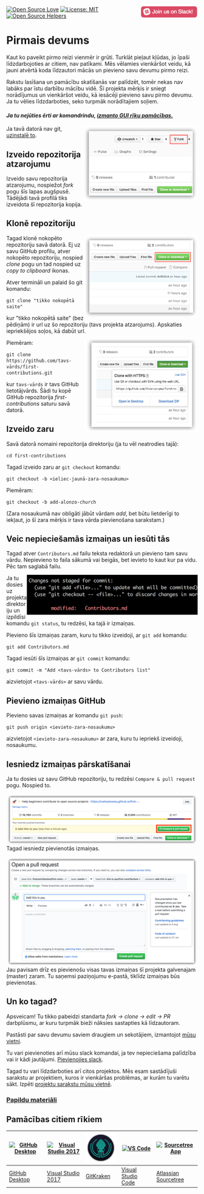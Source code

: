 [![Open Source Love](https://badges.frapsoft.com/os/v1/open-source.svg?v=103)](https://github.com/ellerbrock/open-source-badges/)
[<img align="right" width="150" src="/assets/join-slack-team.png">](https://join.slack.com/t/firstcontributors/shared_invite/enQtNjkxNzQwNzA2MTMwLTVhMWJjNjg2ODRlNWZhNjIzYjgwNDIyZWYwZjhjYTQ4OTBjMWM0MmFhZDUxNzBiYzczMGNiYzcxNjkzZDZlMDM)
[![License: MIT](https://img.shields.io/badge/License-MIT-green.svg)](https://opensource.org/licenses/MIT)
[![Open Source Helpers](https://www.codetriage.com/roshanjossey/first-contributions/badges/users.svg)](https://www.codetriage.com/roshanjossey/first-contributions)


# Pirmais devums

Kaut ko paveikt pirmo reizi vienmēr ir grūti. Turklāt pieļaut kļūdas, jo īpaši līdzdarbojoties ar citiem, nav patīkami. Mēs vēlamies vienkāršot veidu, kā jauni atvērtā koda līdzautori mācās un pievieno savu devumu pirmo reizi.

Rakstu lasīšana un pamācību skatīšanās var palīdzēt, tomēr nekas nav labāks par īstu darbību mācību vidē. Šī projekta mērķis ir sniegt norādījumus un vienkāršot veidu, kā iesācēji pievieno savu pirmo devumu. Ja tu vēlies līdzdarboties, seko turpmāk norādītajiem soļiem.

#### *Ja tu nejūties ērti ar komandrindu, [izmanto GUI rīku pamācības.]( #pamācības-citiem-rīkiem )*


<img align="right" width="300" src="../assets/fork.png" alt="fork this repository" />

Ja tavā datorā nav git, [uzinstalē to]( https://help.github.com/articles/set-up-git/).

## Izveido repozitorija atzarojumu

Izveido savu repozitorija atzarojumu, nospiežot *fork* pogu šīs lapas augšpusē.
Tādējādi tavā profilā tiks izveidota šī repozitorija kopija.

## Klonē repozitoriju

<img align="right" width="300" src="../assets/clone.png" alt="clone this repository" />

Tagad klonē nokopēto repozitoriju savā datorā. Ej uz savu GitHub profilu, atver nokopēto repozitoriju, nospied *clone* pogu un tad nospied uz *copy to clipboard* ikonas.

Atver termināli un palaid šo git komandu:

```
git clone "tikko nokopētā saite"
```
kur "tikko nokopētā saite" (bez pēdiņām) ir url uz šo repozitoriju (tavs projekta atzarojums). Apskaties iepriekšējos soļos, kā dabūt url.

<img align="right" width="300" src="../assets/copy-to-clipboard.png" alt="copy URL to clipboard" />

Piemēram:
```
git clone https://github.com/tavs-vārds/first-contributions.git
```
kur `tavs-vārds` ir tavs GitHub lietotājvārds. Šādi tu kopē GitHub repozitorija *first-contributions* saturu savā datorā.

## Izveido zaru

Savā datorā nomaini repozitorija direktoriju (ja tu vēl neatrodies tajā):

```
cd first-contributions
```
Tagad izveido zaru ar `git checkout` komandu:
```
git checkout -b <ieliec-jaunā-zara-nosaukumu>
```

Piemēram:
```
git checkout -b add-alonzo-church
```
(Zara nosaukumā nav obligāti jābūt vārdam *add*, bet būtu lietderīgi to iekļaut, jo šī zara mērķis ir tava vārda pievienošana sarakstam.)

## Veic nepieciešamās izmaiņas un iesūti tās

Tagad atver `Contributors.md` failu teksta redaktorā un pievieno tam savu vārdu. Nepievieno to faila sākumā vai beigās, bet ievieto to kaut kur pa vidu. Pēc tam saglabā failu.

<img align="right" width="450" src="../assets/git-status.png" alt="git status" />


Ja tu dosies uz projekta direktoriju un izpildīsi komandu `git status`, tu redzēsi, ka tajā ir izmaiņas.


Pievieno šīs izmaiņas zaram, kuru tu tikko izveidoji, ar `git add` komandu:

```
git add Contributors.md
```

Tagad iesūti šīs izmaiņas ar `git commit` komandu:
```
git commit -m "Add <tavs-vārds> to Contributors list"
```
aizvietojot `<tavs-vārds>` ar savu vārdu.

## Pievieno izmaiņas GitHub

Pievieno savas izmaiņas ar komandu `git push`:
```
git push origin <ievieto-zara-nosaukumu>
```
aizvietojot `<ievieto-zara-nosaukumu>` ar zara, kuru tu iepriekš izveidoji, nosaukumu.

## Iesniedz izmaiņas pārskatīšanai

Ja tu dosies uz savu GitHub repozitoriju, tu redzēsi `Compare & pull request` pogu. Nospied to.

<img style="float: right;" src="../assets/compare-and-pull.png" alt="create a pull request" />

Tagad iesniedz pievienotās izmaiņas.

<img style="float: right;" src="../assets/submit-pull-request.png" alt="submit pull request" />

Jau pavisam drīz es pievienošu visas tavas izmaiņas šī projekta galvenajam (master) zaram. Tu saņemsi paziņojumu e-pastā, tiklīdz izmaiņas būs pievienotas.

## Un ko tagad?

Apsveicam! Tu tikko pabeidzi standarta  _fork -> clone -> edit -> PR_  darbplūsmu, ar kuru turpmāk bieži nāksies sastapties kā līdzautoram.

Pastāsti par savu devumu saviem draugiem un sekotājiem, izmantojot [mūsu vietni](https://firstcontributions.github.io/#social-share).

Tu vari pievienoties arī mūsu slack komandai, ja tev nepieciešama palīdzība vai ir kādi jautājumi. [Pievienojies slack](https://join.slack.com/t/firstcontributors/shared_invite/enQtNjkxNzQwNzA2MTMwLTVhMWJjNjg2ODRlNWZhNjIzYjgwNDIyZWYwZjhjYTQ4OTBjMWM0MmFhZDUxNzBiYzczMGNiYzcxNjkzZDZlMDM).

Tagad tu vari līdzdarboties arī citos projektos. Mēs esam sastādījuši sarakstu ar projektiem, kuros ir vienkāršas problēmas, ar kurām tu varētu sākt. Izpēti [projektu sarakstu mūsu vietnē](https://firstcontributions.github.io/#project-list).

### [Papildu materiāli](/additional-material/git_workflow_scenarios/additional-material.md)


## Pamācības citiem rīkiem

|<a href="/github-desktop-tutorial.md"><img alt="GitHub Desktop" src="https://desktop.github.com/images/desktop-icon.svg" width="100"></a>|<a href="/github-windows-vs2017-tutorial.md"><img alt="Visual Studio 2017" src="https://upload.wikimedia.org/wikipedia/commons/c/cd/Visual_Studio_2017_Logo.svg" width="100"></a>|<a href="/gitkraken-tutorial.md"><img alt="GitKraken" src="/assets/gk-icon.png" width="100"></a>|<a href="/github-windows-vs-code-tutorial.md"><img alt="VS Code" src="https://upload.wikimedia.org/wikipedia/commons/2/2d/Visual_Studio_Code_1.18_icon.svg" width=100></a>|<a href="/sourcetree-macos-tutorial.md"><img alt="Sourcetree App" src="https://wac-cdn.atlassian.com/dam/jcr:81b15cde-be2e-4f4a-8af7-9436f4a1b431/Sourcetree-icon-blue.svg" width=100></a>|
|---|---|---|---|---|
|[GitHub Desktop](/github-desktop-tutorial.md)|[Visual Studio 2017](/github-windows-vs2017-tutorial.md)|[GitKraken](/gitkraken-tutorial.md)|[Visual Studio Code](/github-windows-vs-code-tutorial.md)|[Atlassian Sourcetree](/sourcetree-macos-tutorial.md)|
